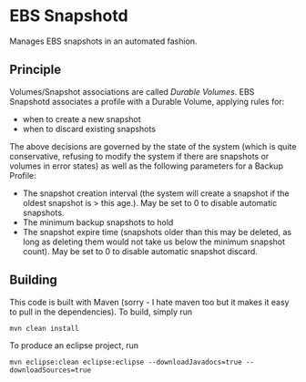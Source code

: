 EBS Snapshotd
=============
Manages EBS snapshots in an automated fashion.

Principle
---------
Volumes/Snapshot associations are called *Durable Volumes*.
EBS Snapshotd associates a profile with a Durable Volume,
applying rules for:

* when to create a new snapshot
* when to discard existing snapshots

The above decisions are governed by the state of the system
(which is quite conservative, refusing to modify the system
if there are snapshots or volumes in error states) as well
as the following parameters for a Backup Profile:

* The snapshot creation interval (the system will create a snapshot if the oldest snapshot is > this age.). May be set to 0 to disable automatic snapshots.
* The minimum backup snapshots to hold
* The snapshot expire time (snapshots older than this may be deleted, as long as deleting them would not take us below the minimum snapshot count). May be set to 0 to disable automatic snapshot discard.
 
Building
--------
This code is built with Maven (sorry - I hate maven too but it makes it easy to pull in the dependencies). To build, simply run
```
mvn clean install
```

To produce an eclipse project, run
```
mvn eclipse:clean eclipse:eclipse --downloadJavadocs=true --downloadSources=true
```